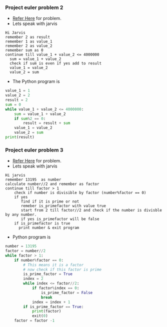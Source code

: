 ### Project euler problem 2
* [Refer Here](https://projecteuler.net/problem=2) for problem.
* Lets speak with jarvis
```
Hi Jarvis
remember 2 as result
remember 1 as value_1
remember 2 as value_2
remember sum as 0
continue till value_1 + value_2 <= 4000000
  sum = value_1 + value_2
  check if sum is even if yes add to result
  value_1 = value_2
  value_2 = sum
```
* The Python program is
```python
value_1 = 1
value_2 = 2
result = 2
sum = 0
while value_1 + value_2 <= 4000000:
    sum = value_1 + value_2
    if sum%2 == 0:
        result = result + sum
    value_1 = value_2
    value_2 = sum
print(result)
```


### Project euler problem 3
* [Refer Here](https://projecteuler.net/problem=3) for problem.
* Lets speak with jarvis
```
Hi jarvis
remember 13195  as number
calculate number//2 and remember as factor
continue till factor > 1
    check if number is divisible by factor (number%factor == 0)
    if yes
       find if it is prime or not
       remeber is_primefactor with value true
       start from 2 till factor//2 and check if the number is divisble by any number. 
       if yes is_primefactor will be false
    if is_primefactor is true
      print number & exit program
```
* Python program is
```python
number = 13195
factor = number//2
while factor > 1:
    if number%factor == 0:
        # This means it is a factor
        # now check if this factor is prime
        is_prime_factor = True
        index = 2
        while index <= factor//2:
            if factor%index == 0:
                is_prime_factor = False
                break
            index = index + 1
        if is_prime_factor == True:
            print(factor)
            exit(0)
    factor = factor -1
```